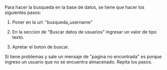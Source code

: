 Para hacer la busqueda en la base de datos, se tiene que hacer los siguientes pasos:

1) Poner en la url: "busqueda_username"

2) En la seccion de "Buscar datos de usuarios" ingresar un valor de tipo texto.

3) Apretar el boton de buscar.

Si tiene problemas y sale un mensaje de "pagina no encontrada" es porque ingreso un usuario que no se encuentra almacenado. Repita los pasos.